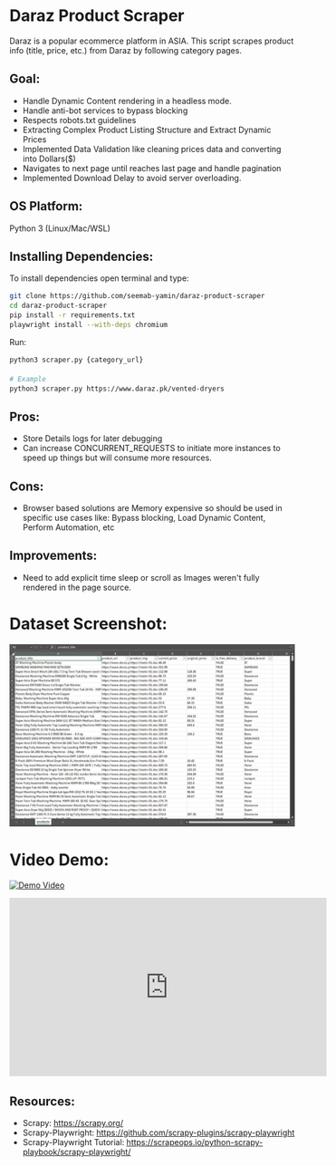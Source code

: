 # Daraz Product Scraper
Daraz is a popular ecommerce platform in ASIA. This script scrapes product info (title, price, etc.) from Daraz by following category pages.

## Goal:
- Handle Dynamic Content rendering in a headless mode.
- Handle anti-bot services to bypass blocking
- Respects robots.txt guidelines
- Extracting Complex Product Listing Structure and Extract Dynamic Prices
- Implemented Data Validation like cleaning prices data and converting into Dollars($)
- Navigates to next page until reaches last page and handle pagination
- Implemented Download Delay to avoid server overloading.

## OS Platform:

Python 3 (Linux/Mac/WSL)

## Installing Dependencies:

To install dependencies open terminal and type:

```Bash
git clone https://github.com/seemab-yamin/daraz-product-scraper
cd daraz-product-scraper
pip install -r requirements.txt
playwright install --with-deps chromium
```

Run:
```Bash
python3 scraper.py {category_url}

# Example
python3 scraper.py https://www.daraz.pk/vented-dryers
```

## Pros: 
- Store Details logs for later debugging
- Can increase CONCURRENT_REQUESTS to initiate more instances to speed up things but will consume more resources.

## Cons:
- Browser based solutions are Memory expensive so should be used in specific use cases like: Bypass blocking, Load Dynamic Content, Perform Automation, etc

## Improvements:
- Need to add explicit time sleep or scroll as Images weren't fully rendered in the page source.

# Dataset Screenshot:
![Dataset Image](daraz_products_dataset.PNG)

# Video Demo:
[![Demo Video](https://i9.ytimg.com/vi/qLcY0ZkxuN8/mqdefault.jpg?sqp=CIiOqLQG-oaymwEmCMACELQB8quKqQMa8AEB-AHWBIAC4AOKAgwIABABGCQgWyh_MA8=&rs=AOn4CLD44OHy-wXU4ujclurniHPB7YqxFA)](https://youtu.be/qLcY0ZkxuN8)

<iframe width="560" height="315" src="https://www.youtube.com/embed/qLcY0ZkxuN8?si=_fIgdMT6HKptRBtD" title="YouTube video player" frameborder="0" allow="accelerometer; autoplay; clipboard-write; encrypted-media; gyroscope; picture-in-picture; web-share" referrerpolicy="strict-origin-when-cross-origin" allowfullscreen></iframe>

## Resources:

- Scrapy: https://scrapy.org/
- Scrapy-Playwright: https://github.com/scrapy-plugins/scrapy-playwright
- Scrapy-Playwright Tutorial: https://scrapeops.io/python-scrapy-playbook/scrapy-playwright/